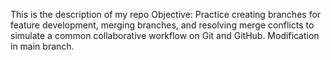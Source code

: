 This is the description of my repo
Objective: Practice creating branches for feature development, merging branches, and resolving merge conflicts to simulate a common collaborative workflow on Git and GitHub.
 Modification in main branch.
